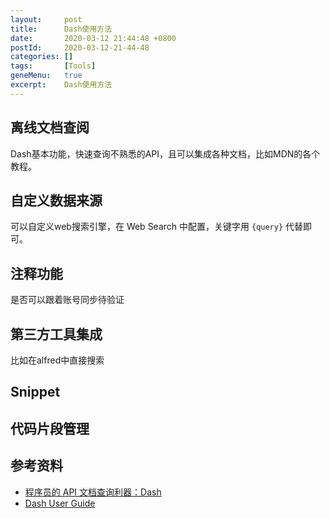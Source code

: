 ```yaml
---
layout:     post
title:      Dash使用方法
date:       2020-03-12 21:44:48 +0800
postId:     2020-03-12-21-44-48
categories: []
tags:       [Tools]
geneMenu:   true
excerpt:    Dash使用方法
---
```


## 离线文档查阅

Dash基本功能，快速查询不熟悉的API，且可以集成各种文档，比如MDN的各个教程。

## 自定义数据来源

可以自定义web搜索引擎，在 Web Search 中配置，关键字用 `{query}` 代替即可。

## 注释功能

是否可以跟着账号同步待验证

## 第三方工具集成

比如在alfred中直接搜索

## Snippet

## 代码片段管理

## 参考资料

* [程序员的 API 文档查询利器：Dash](https://sspai.com/post/45786)
* [Dash User Guide](https://kapeli.com/dash_guide)